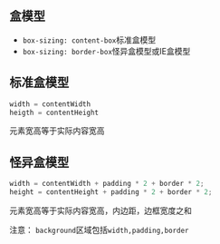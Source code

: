 ## 盒模型

* `box-sizing: content-box`标准盒模型
* `box-sizing: border-box`怪异盒模型或IE盒模型

## 标准盒模型
```js
width = contentWidth
heigth = contentHeight
```
元素宽高等于实际内容宽高

## 怪异盒模型
```js
width = contentWidth + padding * 2 + border * 2;
height = contentHeight + padding * 2 + border * 2;
```
元素宽高等于实际内容宽高，内边距，边框宽度之和

注意：
`background`区域包括`width,padding,border`
